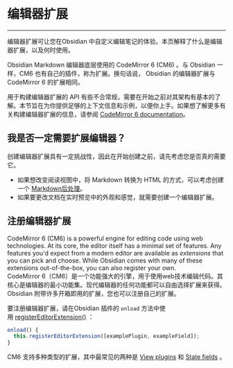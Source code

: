 # 编辑器扩展
---
编辑器扩展可让您在Obsidian 中自定义编辑笔记的体验。本页解释了什么是编辑器扩展，以及何时使用。

Obsidian Markdown 编辑器底层使用的 CodeMirror 6 (CM6)  。与 Obsidian 一样，CM6 也有自己的插件，称为扩展。换句话说， Obsidian 的编辑器扩展与 CodeMirror 6 的扩展相同。

用于构建编辑器扩展的 API 有些不合常规，需要在开始之前对其架构有基本的了解。本节旨在为你提供足够的上下文信息和示例，以便你上手。如果想了解更多有关构建编辑器扩展的信息，请参阅 [CodeMirror 6 documentation](https://codemirror.net/docs/)。

## 我是否一定需要扩展编辑器？

创建编辑器扩展具有一定挑战性，因此在开始创建之前，请先考虑您是否真的需要它。

- 如果想改变阅读视图中，将 Markdown 转换为 HTML 的方式，可以考虑创建一个 [Markdown后处理](./markdown-post-processing.md)。
- 如果要更改文档在实时预览中的外观和感觉，就需要创建一个编辑器扩展。

## 注册编辑器扩展

CodeMirror 6 (CM6) is a powerful engine for editing code using web technologies. At its core, the editor itself has a minimal set of features. Any features you'd expect from a modern editor are available as _extensions_ that you can pick and choose. While Obsidian comes with many of these extensions out-of-the-box, you can also register your own.  
CodeMirror 6（CM6）是一个功能强大的引擎，用于使用web技术编辑代码。其核心是编辑器的最小功能集。现代编辑器的任何功能都可以自由选择扩展来获得。Obsidian 附带许多开箱即用的扩展，您也可以注册自己的扩展。

要注册编辑器扩展，请在Obsidian 插件的 `onload` 方法中使用 [registerEditorExtension()](https://docs.obsidian.md/Reference/TypeScript+API/Plugin/registerEditorExtension) ：

```ts
onload() {
  this.registerEditorExtension([examplePlugin, exampleField]);
}
```

CM6 支持多种类型的扩展，其中最常见的两种是 [View plugins](https://docs.obsidian.md/Plugins/Editor/View+plugins) 和 [State fields](https://docs.obsidian.md/Plugins/Editor/State+fields) 。
